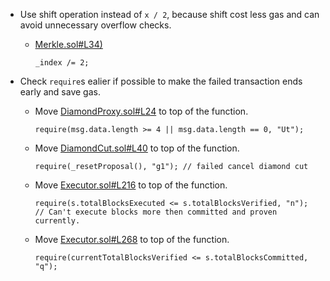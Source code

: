 * Use shift operation instead of `x / 2`, because shift cost less gas and can avoid unnecessary overflow checks.
  - [Merkle.sol#L34)](https://github.com/code-423n4/2022-10-zksync/blob/456078b53a6d09636b84522ac8f3e8049e4e3af5/ethereum/contracts/zksync/libraries/Merkle.sol#L34)
    ```
    _index /= 2;
    ```

* Check `require`s ealier if possible to make the failed transaction ends early and save gas.
  - Move [DiamondProxy.sol#L24](https://github.com/code-423n4/2022-10-zksync/blob/456078b53a6d09636b84522ac8f3e8049e4e3af5/ethereum/contracts/zksync/DiamondProxy.sol#L24) to top of the function.
    ```
    require(msg.data.length >= 4 || msg.data.length == 0, "Ut");
    ```
  - Move [DiamondCut.sol#L40](https://github.com/code-423n4/2022-10-zksync/blob/456078b53a6d09636b84522ac8f3e8049e4e3af5/ethereum/contracts/zksync/facets/DiamondCut.sol#L40) to top of the function.
    ```
    require(_resetProposal(), "g1"); // failed cancel diamond cut
    ```
  - Move [Executor.sol#L216](https://github.com/code-423n4/2022-10-zksync/blob/456078b53a6d09636b84522ac8f3e8049e4e3af5/ethereum/contracts/zksync/facets/Executor.sol#L216) to top of the function.
    ```
    require(s.totalBlocksExecuted <= s.totalBlocksVerified, "n"); // Can't execute blocks more then committed and proven currently.
    ```
  - Move [Executor.sol#L268](https://github.com/code-423n4/2022-10-zksync/blob/456078b53a6d09636b84522ac8f3e8049e4e3af5/ethereum/contracts/zksync/facets/Executor.sol#L268) to top of the function.
    ```
    require(currentTotalBlocksVerified <= s.totalBlocksCommitted, "q");
    ```

